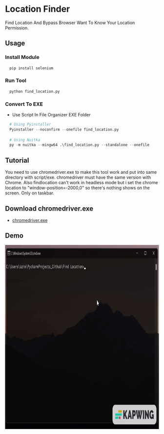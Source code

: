 # Location Finder 

Find Location And Bypass Browser Want To Know Your Location Permission.

## Usage

### Install Module

```python
  pip install selenium
```
### Run Tool

```python
  python find_location.py
```

### Convert To EXE

- Use Script In File Organizer EXE Folder
```python
  # Using Pyinstaller
  Pyinstaller --noconfirm --onefile find_location.py

  # Using Nuitka
  py -m nuitka --mingw64 .\find_location.py --standalone --onefile 
 ```


## Tutorial

You need to use chromedriver.exe to make this tool work and put into same directory with script/exe. chromedriver must have the same version with Chrome. 
Also findlocation can't work in headless mode but i set the chrome location to "window-position=-2000,0" so there's nothing shows on the screen. Only on taskbar.

## Download chromedriver.exe

 - [chromedriver.exe](https://chromedriver.chromium.org/downloads)
 
## Demo
<img src="https://github.com/katakkentut/LocationFinderPython/blob/master/Tutorial/Tutorial.gif" width="700" height="600">
 
 
